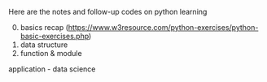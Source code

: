 Here are the notes and follow-up codes on python learning

0. basics recap (https://www.w3resource.com/python-exercises/python-basic-exercises.php)
1. data structure
2. function & module

application - data science

